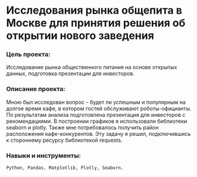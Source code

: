 # Исследования рынка общепита в Москве для принятия решения об открытии нового заведения

### Цель проекта:
Исследование рынка общественного питания на основе открытых данных, подготовка презентации для инвесторов.

### Описание проекта: 
Мною был исследован вопрос - будет ли успешным и популярным на долгое время кафе, в
котором гостей обслуживают роботы-официанты. По результатам анализа подготовлена
презентация для инвесторов с рекомендациями. В построении графиков я использовали
библиотеки seaborn и plotly. Также мне потребовалось получить район расположения
кафе-конкурентов. Эту задачу я решил, подключившись к стороннему ресурсу библиотекой requests.

### Навыки и инструменты: 
`Python, Pandas, Matplotlib, Plotly, Seaborn.`
